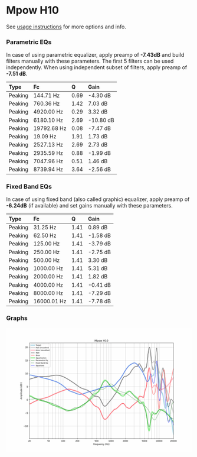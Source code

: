 # Mpow H10
See [usage instructions](https://github.com/jaakkopasanen/AutoEq#usage) for more options and info.

### Parametric EQs
In case of using parametric equalizer, apply preamp of **-7.43dB** and build filters manually
with these parameters. The first 5 filters can be used independently.
When using independent subset of filters, apply preamp of **-7.51 dB**.

| Type    | Fc          |    Q | Gain      |
|:--------|:------------|:-----|:----------|
| Peaking | 144.71 Hz   | 0.69 | -4.30 dB  |
| Peaking | 760.36 Hz   | 1.42 | 7.03 dB   |
| Peaking | 4920.00 Hz  | 0.29 | 3.32 dB   |
| Peaking | 6180.10 Hz  | 2.69 | -10.80 dB |
| Peaking | 19792.68 Hz | 0.08 | -7.47 dB  |
| Peaking | 19.09 Hz    | 1.91 | 1.73 dB   |
| Peaking | 2527.13 Hz  | 2.69 | 2.73 dB   |
| Peaking | 2935.59 Hz  | 0.88 | -1.99 dB  |
| Peaking | 7047.96 Hz  | 0.51 | 1.46 dB   |
| Peaking | 8739.94 Hz  | 3.64 | -2.56 dB  |

### Fixed Band EQs
In case of using fixed band (also called graphic) equalizer, apply preamp of **-6.24dB**
(if available) and set gains manually with these parameters.

| Type    | Fc          |    Q | Gain     |
|:--------|:------------|:-----|:---------|
| Peaking | 31.25 Hz    | 1.41 | 0.89 dB  |
| Peaking | 62.50 Hz    | 1.41 | -1.58 dB |
| Peaking | 125.00 Hz   | 1.41 | -3.79 dB |
| Peaking | 250.00 Hz   | 1.41 | -2.75 dB |
| Peaking | 500.00 Hz   | 1.41 | 3.30 dB  |
| Peaking | 1000.00 Hz  | 1.41 | 5.31 dB  |
| Peaking | 2000.00 Hz  | 1.41 | 1.82 dB  |
| Peaking | 4000.00 Hz  | 1.41 | -0.41 dB |
| Peaking | 8000.00 Hz  | 1.41 | -7.29 dB |
| Peaking | 16000.01 Hz | 1.41 | -7.78 dB |

### Graphs
![](./Mpow%20H10.png)